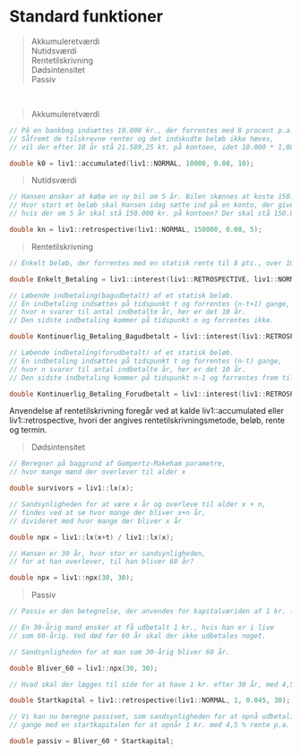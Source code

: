 # Standard funktioner <br />
> Akkumuleretværdi <br />
> Nutidsværdi <br />
> Rentetilskrivning <br />
> Dødsintensitet <br />
> Passiv <br />
<br />

> Akkumuleretværdi <br />
```c++
// På en bankbog indsættes 10.000 kr., der forrentes med 8 procent p.a. 
// Såfremt de tilskrevne renter og det indskudte beløb ikke hæves, 
// vil der efter 10 år stå 21.589,25 kt. på kontoen, idet 10.000 * 1,08^10 = 21.589,25.

double k0 = liv1::accumulated(liv1::NORMAL, 10000, 0.08, 10);
``` 


> Nutidsværdi <br />
```c++
// Hansen ønsker at købe en ny bil om 5 år. Bilen skønnes at koste 150.000 om 5 år. 
// Hvor stort et beløb skal Hansen idag sætte ind på en konto, der giver 8 pct. p.a., 
// hvis der om 5 år skal stå 150.000 kr. på kontoen? Der skal stå 150.000 * 1,08^(-5) = 102.087,48 kr.

double kn = liv1::retrospective(liv1::NORMAL, 150000, 0.08, 5);
``` 

> Rentetilskrivning <br /> 
```c++
// Ènkelt beløb, der forrentes med en statisk rente til 8 ptc., over 10 år. 

double Enkelt_Betaling = liv1::interest(liv1::RETROSPECTIVE, liv1::NORMAL, 0.08, 10);
```

```c++
// Løbende indbetaling(bagudbetalt) af et statisk beløb. 
// Èn indbetaling indsættes på tidspunkt t og forrentes (n-t+1) gange, 
// hvor n svarer til antal indbetalte år, her er det 10 år.
// Den sidste indbetaling kommer på tidspunkt n og forrentes ikke.

double Kontinuerlig_Betaling_Bagudbetalt = liv1::interest(liv1::RETROSPECTIVE, liv1::AFTERWARD, 0.08, 10);
```

```c++
// Løbende indbetaling(forudbetalt) af et statisk beløb. 
// Èn indbetaling indsættes på tidspunkt t og forrentes (n-t) gange, 
// hvor n svarer til antal indbetalte år, her er det 10 år.
// Den sidste indbetaling kommer på tidspunkt n-1 og forrentes frem til n.

double Kontinuerlig_Betaling_Forudbetalt = liv1::interest(liv1::RETROSPECTIVE, liv1::FORWARD, 0.08, 10);
```

Anvendelse af rentetilskrivning foregår ved at kalde liv1::accumulated eller liv1::retrospective, hvori der angives rentetilskrivningsmetode, beløb, rente og termin.


> Dødsintensitet <br />
```c++
// Beregner på baggrund af Gompertz-Makeham parametre,
// hvor mange mænd der overlever til alder x

double survivors = liv1::lx(x);

// Sandsynligheden for at være x år og overleve til alder x + n, 
// findes ved at se hvor mange der bliver x+n år, 
// divideret med hvor mange der bliver x år 

double npx = liv1::lx(x+t) / liv1::lx(x);

// Hansen er 30 år, hvor stor er sandsynligheden,
// for at han overlever, til han bliver 60 år?

double npx = liv1::npx(30, 30);
```

> Passiv <br />
```c++
// Passiv er den betegnelse, der anvendes for kapitalværiden af 1 kr. forsikringsydelse

// En 30-årig mand ønsker at få udbetalt 1 kr., hvis han er i live 
// som 60-årig. Ved død før 60 år skal der ikke udbetales noget.

// Sandsynligheden for at man som 30-årig bliver 60 år.

double Bliver_60 = liv1::npx(30, 30);

// Hvad skal der lægges til side for at have 1 kr. efter 30 år, med 4,5 % rente p.a.?

double Startkapital = liv1::retrospective(liv1::NORMAL, 1, 0.045, 30);

// Vi kan nu beregne passivet, som sandsynligheden for at opnå udbetaling
// gange med en startkapitalen for at opnår 1 kr. med 4,5 % rente p.a. i 30 år.

double passiv = Bliver_60 * Startkapital;
```
